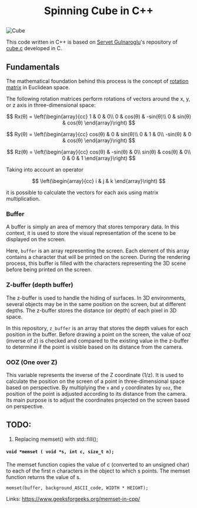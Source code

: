 # <p style="text-align: center;">Spinning Cube in C++</p>

![Cube](https://lh3.googleusercontent.com/u/0/drive-viewer/AK7aPaBrAhgp8cSL596VJaHnlTrgf6ZPGTI7C-fBOgjb7hhtmFTcCCHZ2buImxrewvKTb9yuIgrmza0acA6HzMA0J-5y00yhsw=w1920-h966)

This code written in C++ is based on [Servet Gulnaroglu](https://github.com/servetgulnaroglu)'s repository of [cube.c](https://github.com/servetgulnaroglu/cube.c) developed in C.

## Fundamentals

The mathematical foundation behind this process is the concept of [rotation matrix](https://en.wikipedia.org/wiki/Rotation_matrix) in Euclidean space.

The following rotation matrices perform rotations of vectors around the x, y, or z axis in three-dimensional space:

$$
Rx(θ) = \left(\begin{array}{cc}
1 & 0 & 0\\
0 & cos(θ) & -sin(θ)\\
0 & sin(θ) & cos(θ)
\end{array}\right)
$$

$$
Ry(θ) = \left(\begin{array}{cc}
cos(θ) & 0 & sin(θ)\\
0 & 1 & 0\\
-sin(θ) & 0 & cos(θ)
\end{array}\right)
$$

$$
Rz(θ) = \left(\begin{array}{cc}
cos(θ) & -sin(θ) & 0\\
sin(θ) & cos(θ) & 0\\
0 & 0 & 1
\end{array}\right)
$$

Taking into account an operator

$$
\left(\begin{array}{cc}
i & j & k
\end{array}\right)
$$

it is possible to calculate the vectors for each axis using matrix multiplication.

### Buffer

A buffer is simply an area of memory that stores temporary data. In this context, it is used to store the visual representation of the scene to be displayed on the screen.

Here, `buffer` is an array representing the screen. Each element of this array contains a character that will be printed on the screen. During the rendering process, this buffer is filled with the characters representing the 3D scene before being printed on the screen.

### Z-buffer (depth buffer)

The z-buffer is used to handle the hiding of surfaces. In 3D environments, several objects may be in the same position on the screen, but at different depths. The z-buffer stores the distance (or depth) of each pixel in 3D space.

In this repository, `z_buffer` is an array that stores the depth values for each position in the buffer. Before drawing a point on the screen, the value of ooz (inverse of z) is checked and compared to the existing value in the z-buffer to determine if the point is visible based on its distance from the camera.

### OOZ (One over Z)

This variable represents the inverse of the Z coordinate (1/z). It is used to calculate the position on the screen of a point in three-dimensional space based on perspective. By multiplying the `x` and `y` coordinates by `ooz`, the position of the point is adjusted according to its distance from the camera. Its main purpose is to adjust the coordinates projected on the screen based on perspective.

## TODO:

1. Replacing memset() with std::fill();

#### `void *memset ( void *s, int c, size_t n);`

The memset function copies the value of c (converted to an unsigned char) to each of the first n characters in the object to which s points. The memset function returns the value of s.

`memset(buffer, background_ASCII_code, WIDTH * HEIGHT);`

Links: https://www.geeksforgeeks.org/memset-in-cpp/
